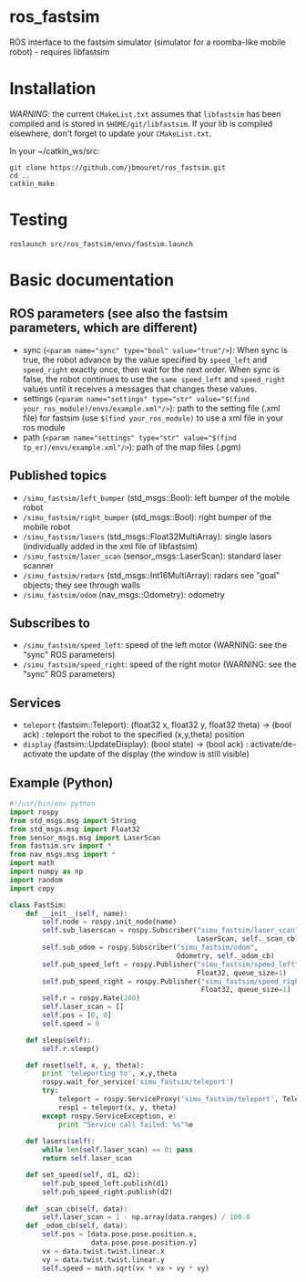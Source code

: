 ros_fastsim
===========

ROS interface to the fastsim simulator (simulator for a roomba-like mobile robot) - requires libfastsim

Installation
============
*WARNING*: the current `CMakeList.txt` assumes that `libfastsim` has been compiled and is stored in `$HOME/git/libfastsim`. If your lib is compiled elsewhere, don't forget to update your `CMakeList.txt`.


In your ~/catkin_ws/src:

```
git clone https://github.com/jbmouret/ros_fastsim.git
cd ..
catkin_make
```



Testing
=======
```
roslaunch src/ros_fastsim/envs/fastsim.launch
```

Basic documentation
===================

ROS parameters (see also the fastsim parameters, which are different)
---------------------------------------------------------------------
-  sync (`<param name="sync" type="bool" value="true"/>`): When sync is true, the robot advance by the value specified by `speed_left` and `speed_right` exactly once, then wait for the next order. When sync is false, the robot continues to use the `same speed_left` and `speed_right` values until it receives a  messages that changes these values.
- settings (`<param name="settings" type="str" value="$(find your_ros_module)/envs/example.xml"/>`): path to the setting file (.xml file) for fastsim (use `$(find your_ros_module)` to use a xml file in your ros module
- path (`<param name="settings" type="str" value="$(find tp_er)/envs/example.xml"/>`): path of the map files (.pgm)


Published topics
-----------------
- `/simu_fastsim/left_bumper` (std_msgs::Bool): left bumper of the mobile robot
- `/simu_fastsim/right_bumper` (std_msgs::Bool): right bumper of the mobile robot
- `/simu_fastsim/lasers` (std_msgs::Float32MultiArray): single lasers (individually added in the xml file of libfastsim)
- `/simu_fastsim/laser_scan` (sensor_msgs::LaserScan): standard laser scanner
- `/simu_fastsim/radars` (std_msgs::Int16MultiArray): radars see "goal" objects; they see through walls
- `/simu_fastsim/odom` (nav_msgs::Odometry): odometry

Subscribes to
-------------
- `/simu_fastsim/speed_left`: speed of the left motor (WARNING: see the "sync" ROS parameters)
- `/simu_fastsim/speed_right`: speed of the right motor (WARNING: see the "sync" ROS parameters)

Services
--------
- `teleport` (fastsim::Teleport): (float32 x, float32 y, float32 theta) -> (bool ack) : teleport the robot to the specified (x,y,theta) position
- `display` (fastsim::UpdateDisplay): (bool state) -> (bool ack) : activate/de-activate the update of the display (the window is still visible)

Example (Python)
----------------
```python
#!/usr/bin/env python
import rospy
from std_msgs.msg import String
from std_msgs.msg import Float32
from sensor_msgs.msg import LaserScan
from fastsim.srv import *
from nav_msgs.msg import *
import math
import numpy as np
import random
import copy

class FastSim:
    def __init__(self, name):
        self.node = rospy.init_node(name)
        self.sub_laserscan = rospy.Subscriber("simu_fastsim/laser_scan", 
                                              LaserScan, self._scan_cb)
        self.sub_odom = rospy.Subscriber("simu_fastsim/odom",
                                         Odometry, self._odom_cb)
        self.pub_speed_left = rospy.Publisher("simu_fastsim/speed_left", 
                                              Float32, queue_size=1)
        self.pub_speed_right = rospy.Publisher("simu_fastsim/speed_right",
                                               Float32, queue_size=1)
        self.r = rospy.Rate(200)
        self.laser_scan = []
        self.pos = [0, 0]
        self.speed = 0

    def sleep(self):
        self.r.sleep()

    def reset(self, x, y, theta):
        print 'teleporting to', x,y,theta
        rospy.wait_for_service('simu_fastsim/teleport')
        try:
            teleport = rospy.ServiceProxy('simu_fastsim/teleport', Teleport)
            resp1 = teleport(x, y, theta)
        except rospy.ServiceException, e:
            print "Service call failed: %s"%e
    
    def lasers(self):
        while len(self.laser_scan) == 0: pass
        return self.laser_scan

    def set_speed(self, d1, d2):
        self.pub_speed_left.publish(d1)
        self.pub_speed_right.publish(d2)
    
    def _scan_cb(self, data):
        self.laser_scan = 1 - np.array(data.ranges) / 100.0
    def _odom_cb(self, data):
        self.pos = [data.pose.pose.position.x,
                    data.pose.pose.position.y]
        vx = data.twist.twist.linear.x
        vy = data.twist.twist.linear.y
        self.speed = math.sqrt(vx * vx + vy * vy)
```


